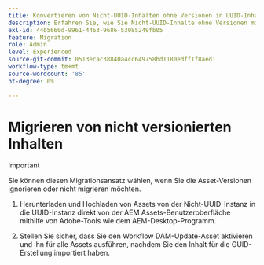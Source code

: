 ```yaml
---
title: Konvertieren von Nicht-UUID-Inhalten ohne Versionen in UUID-Inhalte
description: Erfahren Sie, wie Sie Nicht-UUID-Inhalte ohne Versionen migrieren.
exl-id: 44b5660d-9961-4463-9686-53085249fb05
feature: Migration
role: Admin
level: Experienced
source-git-commit: 0513ecac38840a4cc649758bd1180edff1f8aed1
workflow-type: tm+mt
source-wordcount: '85'
ht-degree: 0%

---
```


# Migrieren von nicht versionierten Inhalten

>[!IMPORTANT]
>
> Sie können diesen Migrationsansatz wählen, wenn Sie die Asset-Versionen ignorieren oder nicht migrieren möchten.


1. Herunterladen und Hochladen von Assets von der Nicht-UUID-Instanz in die UUID-Instanz direkt von der AEM Assets-Benutzeroberfläche mithilfe von Adobe-Tools wie dem AEM-Desktop-Programm.

1. Stellen Sie sicher, dass Sie den Workflow DAM-Update-Asset aktivieren und ihn für alle Assets ausführen, nachdem Sie den Inhalt für die GUID-Erstellung importiert haben.
